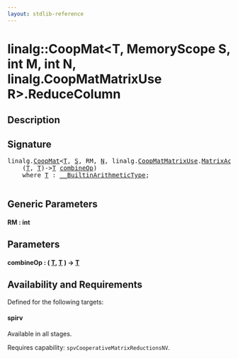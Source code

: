 ```yaml
---
layout: stdlib-reference
---
```


# linalg::CoopMat\<T, MemoryScope S, int M, int N, linalg\.CoopMatMatrixUse R\>\.ReduceColumn

## Description





## Signature 

<pre>
linalg.<a href="index.html" class="code_type">CoopMat</a>&lt;<a href="index.html#typeparam-T" class="code_type">T</a>, <a href="index.html#decl-S" class="code_var">S</a>, RM, <a href="index.html#decl-N" class="code_var">N</a>, linalg.<a href="../coopmatmatrixuse-047d/index.html" class="code_type">CoopMatMatrixUse</a>.<a href="../coopmatmatrixuse-047d/index.html#decl-MatrixAccumulator" class="code_var">MatrixAccumulator</a>&gt; linalg::<a href="index.html" class="code_type">CoopMat</a>&lt;<a href="index.html#typeparam-T" class="code_type">T</a>, MemoryScope <a href="index.html#decl-S" class="code_var">S</a>, <span class="code_keyword">int</span> <a href="index.html#decl-M" class="code_var">M</a>, <span class="code_keyword">int</span> <a href="index.html#decl-N" class="code_var">N</a>, linalg.<a href="../coopmatmatrixuse-047d/index.html" class="code_type">CoopMatMatrixUse</a>R&gt;.<a href="reducecolumn-06.html">ReduceColumn</a>&lt;<span class="code_keyword">int</span> <a href="reducecolumn-06.html#decl-RM" class="code_var">RM</a>&gt;(
    (<a href="index.html#typeparam-T" class="code_type">T</a>, <a href="index.html#typeparam-T" class="code_type">T</a>)-&gt;<a href="index.html#typeparam-T" class="code_type">T</a> <a href="reducecolumn-06.html#decl-combineOp" class="code_param">combineOp</a>)
    <span class='code_keyword'>where</span> <a href="index.html#typeparam-T" class="code_type">T</a> : <a href="../../interfaces/0_builtinarithmetictype-029j/index.html" class="code_type">__BuiltinArithmeticType</a>;

</pre>

## Generic Parameters

####  <a id="decl-RM"></a>RM  : int

## Parameters

####  <a id="decl-combineOp"></a>combineOp  : \( [T](index.html#typeparam-T), [T](index.html#typeparam-T) \) -\> [T](index.html#typeparam-T)

## Availability and Requirements

Defined for the following targets:

#### spirv
Available in all stages.

Requires capability: `spvCooperativeMatrixReductionsNV`.


